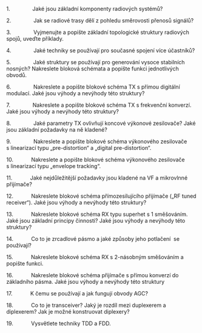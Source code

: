 1.               Jaké jsou základní komponenty radiových systémů?

2.               Jak se radiové trasy dělí z pohledu směrovosti přenosů signálů?

3.               Vyjmenujte a popište základní topologické struktury radiových spojů, uveďte příklady.

4.               Jaké techniky se používají pro současné spojení více účastníků?

5.               Jaké struktury se používají pro generování vysoce stabilních nosných? Nakreslete bloková schémata a popište funkci jednotlivých obvodů.

6.               Nakreslete a popište blokové schéma TX s přímou digitální modulací. Jaké jsou výhody a nevýhody této struktury?

7.               Nakreslete a popište blokové schéma TX s frekvenční konverzí. Jaké jsou výhody a nevýhody této struktury?

8.               Jaké parametry TX ovlivňují koncové výkonové zesilovače? Jaké jsou základní požadavky na ně kladené?

9.               Nakreslete a popište blokové schéma výkonového zesilovače s linearizací typu „pre-distortion“ a „digital pre-distortion“.

10.            Nakreslete a popište blokové schéma výkonového zesilovače s linearizací typu „envelope tracking“.

11.            Jaké nejdůležitější požadavky jsou kladené na VF a mikrovlnné přijímače?

12.            Nakreslete blokové schéma přímozesilujícího přijímače („RF tuned receiver“). Jaké jsou výhody a nevýhody této struktury?  

13.            Nakreslete blokové schéma RX typu superhet s 1 směšováním. Jaké jsou základní principy činnosti? Jaké jsou výhody a nevýhody této struktury? 

14.            Co to je zrcadlové pásmo a jaké způsoby jeho potlačení  se používají?

15.            Nakreslete blokové schéma RX s 2-násobným směšováním a popište funkci.

16.            Nakreslete blokové schéma přijímače s přímou konverzí do základního pásma. Jaké jsou výhody a nevýhody této struktury

17.            K čemu se používají a jak fungují obvody AGC?

18.            Co to je transceiver? Jaký je rozdíl mezi duplexerem a diplexerem? Jak je možné konstruovat diplexery?

19.            Vysvětlete techniky TDD a FDD.